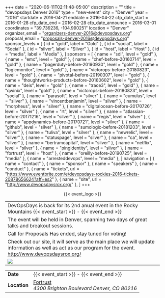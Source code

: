 +++
date = "2020-06-11T02:11:48-05:00"
description = ""
title = "devopsdays Denver 2016"
type = "new-event"
city = "Denver"
year = "2016"
startdate = 2016-04-21
enddate = 2016-04-22
cfp_date_start = 2016-01-28
cfp_date_end = 2016-02-28
cfp_date_announce = 2016-03-01
coordinates = "39.739236, -104.990251"
location = "Denver"
organizer_email = "organizers-denver-2016@devopsdays.org"
proposal_email = "proposals-denver-2016@devopsdays.org"
sponsor_levels = [
    { id = "gold", label = "Gold" },
    { id = "social", label = "Social" },
    { id = "silver", label = "Silver" },
    { id = "host", label = "Host" },
    { id = "media", label = "Media" },
]
sponsors = [
    { name = "sdl", level = "gold" },
    { name = "emc", level = "gold" },
    { name = "chef-before-20160714", level = "gold" },
    { name = "pagerduty-before-20190930", level = "gold" },
    { name = "logicmonitor", level = "gold" },
    { name = "victorops-before-20180823", level = "gold" },
    { name = "pivotal-before-20190307", level = "gold" },
    { name = "thoughtworks-products-before-20160602", level = "gold" },
    { name = "deis", level = "gold" },
    { name = "trace3", level = "gold" },
    { name = "qwinix", level = "gold" },
    { name = "victorops-before-20180823", level = "social" },
    { name = "parasoft", level = "silver" },
    { name = "cumulus", level = "silver" },
    { name = "vincentbenjamin", level = "silver" },
    { name = "morpheus", level = "silver" },
    { name = "digitalocean-before-20170726", level = "silver" },
    { name = "rt", level = "silver" },
    { name = "atlassian-before-20171216", level = "silver" },
    { name = "regis", level = "silver" },
    { name = "appdynamics-before-20170721", level = "silver" },
    { name = "github", level = "silver" },
    { name = "sumologic-before-20181203", level = "silver" },
    { name = "tuliva", level = "silver" },
    { name = "newrelic", level = "silver" },
    { name = "statuspage", level = "silver" },
    { name = "ca", level = "silver" },
    { name = "bertramcapital", level = "silver" },
    { name = "netflix", level = "silver" },
    { name = "pingidentity", level = "silver" },
    { name = "fortrust", level = "host" },
    { name = "oreilly-before-20190725", level = "media" },
    { name = "arresteddevops", level = "media" },
]
navigation = [
    { name = "contact" },
    { name = "sponsor" },
    { name = "speakers" },
    { name = "conduct" },
    { name = "tickets", url = "https://www.eventbrite.com/e/devopsdays-rockies-2016-tickets-20878656624?aff=es2" },
    { name = "site", url = "http://www.devopsdaysrox.org/" },
]
+++
<div style="text-align:center;">
  {{< event_logo >}}
</div>

<center>
    <table>
    <tr>
      <td>
          DevOpsDays is back for its 2nd anual event in the Rocky Mountains {{< event_start >}} - {{< event_end >}}

</td>
    </tr>
    <tr>
      <td>
          The event will be held in Denver, spanning two days of great talks and breakout sessions.
      </td>
  </tr>
  <tr><td>
          Call for Proposals Has ended, stay tuned for voting!
  </td></tr>
    <tr>
        <td>
            Check out our site, it will serve as the main place we
            will update information as well as act as our program for the
            event.
            <a href="http://www.devopsdaysrox.org/">http://www.devopsdaysrox.org/</a>
      </td>
    <tr>
        <td>
            <img src="http://www.devopsdaysrox.org/images/2016ScheduleSmall.png">


   </td>
    </tr>
  </tr>
  </table>
</center>

<center>
  <table>
    <tr>
      <td><b>Date</b></td>
      <td>{{< event_start >}} - {{< event_end >}}</td>
    </tr>
    <tr>
      <td><b>Location</b></td>
      <td>
          <a href="http://www.fortrustdatacenter.com/data-centers/denver-data-center/">Fortrust</a>
          <address>4300 Brighton Boulevard Denver, CO 80216</address>
      </td>
    </tr>
    <tr>
  </table>
</center>
